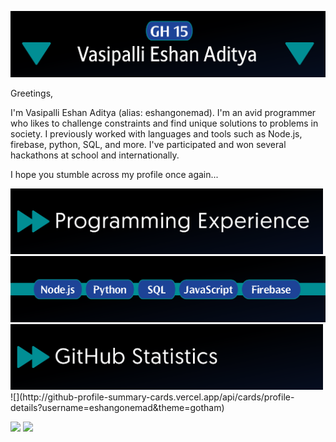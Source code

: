 ![Introductory Image](https://github.com/eshangonemad/eshangonemad/blob/b12497de8be1a52d971ad9b85050a0ae07272c3b/Intro.PNG?raw=true)

Greetings,

I'm Vasipalli Eshan Aditya (alias: eshangonemad). I'm an avid programmer who likes to challenge constraints and find unique solutions to problems in society. I previously worked with languages and tools such as Node.js, firebase, python, SQL, and more. I've participated and won several hackathons at school and internationally.

I hope you stumble across my profile once again...

<img src="prgw.png" width="500" />
<img src="langs.PNG" width="900"/>
<img src="git.png" width="500">
![](http://github-profile-summary-cards.vercel.app/api/cards/profile-details?username=eshangonemad&theme=gotham)

![](http://github-profile-summary-cards.vercel.app/api/cards/repos-per-language?username=eshangonemad&theme=gotham) ![](http://github-profile-summary-cards.vercel.app/api/cards/productive-time?username=eshangonemad&theme=gotham&utcOffset=8)
